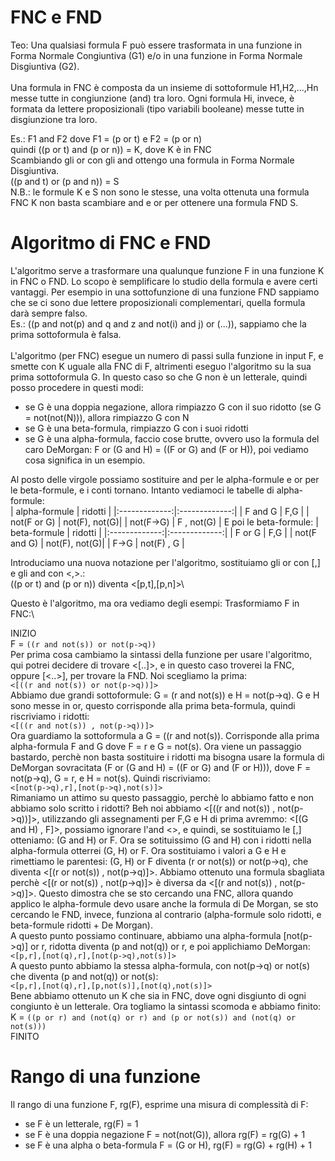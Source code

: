 # FNC e FND
Teo: Una qualsiasi formula F può essere trasformata in una funzione in Forma Normale Congiuntiva (G1) e/o in una funzione in Forma Normale Disgiuntiva (G2).\
\
Una formula in FNC è composta da un insieme di sottoformule H1,H2,...,Hn messe tutte in congiunzione (and) tra loro. Ogni formula Hi, invece, è formata da lettere proposizionali (tipo variabili booleane) messe tutte in disgiunzione tra loro.

Es.: F1 and F2  dove F1 = (p or t) e F2 = (p or n)\
quindi ((p or t) and (p or n)) = K, dove K è in FNC\
Scambiando gli or con gli and ottengo una formula in Forma Normale Disgiuntiva.\
((p and t) or (p and n)) = S\
N.B.: le formule K e S non sono le stesse, una volta ottenuta una formula FNC K non basta scambiare and e or per ottenere una formula FND S.

# Algoritmo di FNC e FND

L'algoritmo serve a trasformare una qualunque funzione F in una funzione K in FNC o FND. Lo scopo è semplificare lo studio della formula e avere certi vantaggi. Per esempio in una sottofunzione di una funzione FND sappiamo che se ci sono due lettere proposizionali complementari, quella formula darà sempre falso.\
Es.: ((p and not(p) and q and z and not(i) and j) or (...)), sappiamo che la prima sottoformula è falsa.\
\
L'algoritmo (per FNC) esegue un numero di passi sulla funzione in input F, e smette con K uguale alla FNC di F, altrimenti eseguo l'algoritmo su la sua prima sottoformula G. In questo caso so che G non è un letterale, quindi posso procedere in questi modi:
* se G è una doppia negazione, allora rimpiazzo G con il suo ridotto (se G = not(not(N))), allora rimpiazzo G con N
* se G è una beta-formula, rimpiazzo G con i suoi ridotti
* se G è una alpha-formula, faccio cose brutte, ovvero uso la formula del caro DeMorgan: F or (G and H) = ((F or G) and (F or H)), poi vediamo cosa significa in un esempio.

Al posto delle virgole possiamo sostituire and per le alpha-formule e or per le beta-formule, e i conti tornano. Intanto vediamoci le tabelle di alpha-formule:\
| alpha-formule | ridotti       |
|:-------------:|:-------------:|
| F and G       | F,G           |
| not(F or G)   | not(F), not(G)|
| not(F->G)     | F , not(G)    |
E poi le beta-formule:
| beta-formule | ridotti       |
|:-------------:|:-------------:|
| F or G        | F,G           |
| not(F and G)  | not(F), not(G)|
| F->G          | not(F) , G    |


Introduciamo una nuova notazione per l'algoritmo, sostituiamo gli or con [,] e gli and con <,>.:\
((p or t) and (p or n)) diventa <[p,t],[p,n]>\

Questo è l'algoritmo, ma ora vediamo degli esempi: Trasformiamo F in FNC:\

INIZIO\
F = `((r and not(s)) or not(p->q))`\
Per prima cosa cambiamo la sintassi della funzione per usare l'algoritmo, qui potrei decidere di trovare <[..]>, e in questo caso troverei la FNC, oppure [<..>], per trovare la FND. Noi scegliamo la prima:\
`<[((r and not(s)) or not(p->q))]>`\
Abbiamo due grandi sottoformule: G = (r and not(s)) e H = not(p->q). G e H sono messe in or, questo corrisponde alla prima beta-formula, quindi riscriviamo i ridotti:\
`<[((r and not(s)) , not(p->q))]>`\
Ora guardiamo la sottoformula a G = ((r and not(s)). Corrisponde alla prima alpha-formula F and G dove F = r e G = not(s). Ora viene un passaggio bastardo, perchè non basta sostituire i ridotti ma bisogna usare la formula di DeMorgan sovracitata (F or (G and H) = ((F or G) and (F or H))), dove F = not(p->q), G = r, e H = not(s). Quindi riscriviamo:\
`<[not(p->q),r],[not(p->q),not(s)]>`\
Rimaniamo un attimo su questo passaggio, perchè lo abbiamo fatto e non abbiamo solo scritto i ridotti? Beh noi abbiamo <[((r and not(s)) , not(p->q))]>, utilizzando gli assegnamenti per F,G e H di prima avremmo: <[(G and H) , F]>, possiamo ignorare l'and <>, e quindi, se sostituiamo le [,] otteniamo: (G and H) or F. Ora se sotituissimo (G and H) con i ridotti nella alpha-formula otterrei (G, H) or F. Ora sostituiamo i valori a G e H e rimettiamo le parentesi: (G, H) or F diventa (r or not(s)) or not(p->q), che diventa <[(r or not(s)) , not(p->q)]>. Abbiamo ottenuto una formula sbagliata perchè <[(r or not(s)) , not(p->q)]> è diversa da <[(r and not(s)) , not(p->q)]>. Questo dimostra che se sto cercando una FNC, allora quando applico le alpha-formule devo usare anche la formula di De Morgan, se sto cercando le FND, invece, funziona al contrario (alpha-formule solo ridotti, e beta-formule ridotti + De Morgan).\
A questo punto possiamo continuare, abbiamo una alpha-formula [not(p->q)] or r, ridotta diventa (p and not(q)) or r, e poi applichiamo DeMorgan:\
`<[p,r],[not(q),r],[not(p->q),not(s)]>`\
A questo punto abbiamo la stessa alpha-formula, con not(p->q) or not(s) che diventa (p and not(q)) or not(s):\
`<[p,r],[not(q),r],[p,not(s)],[not(q),not(s)]>`\
Bene abbiamo ottenuto un K che sia in FNC, dove ogni disgiunto di ogni congiunto è un letterale. Ora togliamo la sintassi scomoda e abbiamo finito:\
K = `((p or r) and (not(q) or r) and (p or not(s)) and (not(q) or not(s)))`\
FINITO

# Rango di una funzione
Il rango di una funzione F, rg(F), esprime una misura di complessità di F:
* se F è un letterale, rg(F) = 1
* se F è una doppia negazione F = not(not(G)), allora rg(F) = rg(G) + 1
* se F è una alpha o beta-formula F = (G or H), rg(F) = rg(G) + rg(H) + 1